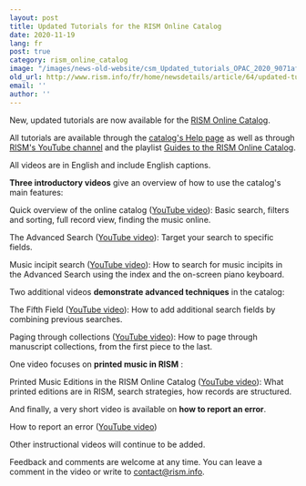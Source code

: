 ```yaml
---
layout: post
title: Updated Tutorials for the RISM Online Catalog
date: 2020-11-19
lang: fr
post: true
category: rism_online_catalog
image: "/images/news-old-website/csm_Updated_tutorials_OPAC_2020_9071afdb1c.png"
old_url: http://www.rism.info/fr/home/newsdetails/article/64/updated-tutorials-for-the-rism-online-catalog.html
email: ''
author: ''
---
```


New, updated tutorials are now available for the [RISM Online Catalog](https://opac.rism.info/index.php?id=4 "Opens external link in new window").   
  
All tutorials are available through the [catalog's Help page](https://opac.rism.info/main-menu-/kachelmenu/help "Opens external link in new window") as well as through [RISM's YouTube channel](https://www.youtube.com/channel/UCWLRkiqVuq8BrYbCArubi_w "Opens external link in new window") and the playlist [Guides to the RISM Online Catalog](https://www.youtube.com/playlist?list=PL9SyOIE9iSYL2YlhBKnoLn9ZUuw7Rjc13 "Opens external link in new window").   
  
All videos are in English and include English captions.

**Three introductory videos** give an overview of how to use the catalog's main features:

Quick overview of the online catalog ([YouTube video](https://youtu.be/0p-d4p4sefs)): Basic search, filters and sorting, full record view, finding the music online.

The Advanced Search ([YouTube video](https://youtu.be/e7JONXAmb1Q)): Target your search to specific fields.

Music incipit search ([YouTube video](https://youtu.be/UyPv80Ls3Tg)): How to search for music incipits in the Advanced Search using the index and the on-screen piano keyboard.

Two additional videos **demonstrate advanced techniques** in the catalog:

The Fifth Field ([YouTube video](https://youtu.be/bG-pSRWISMU)): How to add additional search fields by combining previous searches.

Paging through collections ([YouTube video](https://youtu.be/wi4wsAK9430)): How to page through manuscript collections, from the first piece to the last.

One video focuses on **printed music in RISM** :

Printed Music Editions in the RISM Online Catalog ([YouTube video](https://youtu.be/4ijiO6xk8Y0)): What printed editions are in RISM, search strategies, how records are structured.

And finally, a very short video is available on **how to report an error**.

How to report an error ([YouTube video](https://youtu.be/m_UAdX6E1cU))

Other instructional videos will continue to be added.

Feedback and comments are welcome at any time. You can leave a comment in the video or write to contact@rism.info.

&nbsp;

